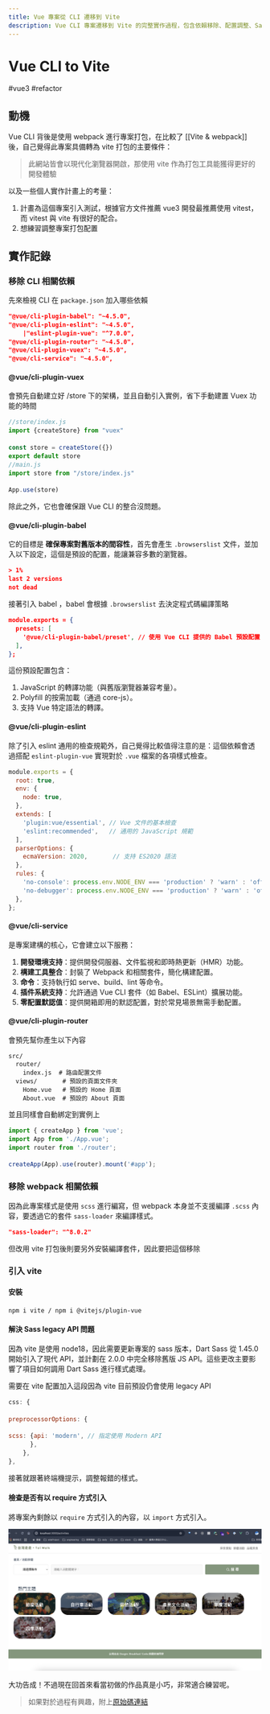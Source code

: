 ```yaml
---
title: Vue 專案從 CLI 遷移到 Vite
description: Vue CLI 專案遷移到 Vite 的完整實作過程，包含依賴移除、配置調整、Sass 兼容性處理以及模組引入方式的更新
---
```


# Vue CLI to Vite


#vue3 #refactor


## 動機

Vue CLI 背後是使用 webpack 進行專案打包，在比較了 [[Vite  & webpack]] 後，自己覺得此專案具備轉為 vite 打包的主要條件：

>此網站皆會以現代化瀏覽器開啟，那使用 vite 作為打包工具能獲得更好的開發體驗

以及一些個人實作計畫上的考量：
1. 計畫為這個專案引入測試，根據官方文件推薦 vue3 開發最推薦使用 vitest，而 vitest 與 vite 有很好的配合。
2. 想練習調整專案打包配置

## 實作記錄

### 移除 CLI 相關依賴

先來檢視 CLI 在 `package.json` 加入哪些依賴

```json
"@vue/cli-plugin-babel": "~4.5.0",
"@vue/cli-plugin-eslint": "~4.5.0",
	|"eslint-plugin-vue": "^7.0.0",
"@vue/cli-plugin-router": "~4.5.0",
"@vue/cli-plugin-vuex": "~4.5.0",
"@vue/cli-service": "~4.5.0",
```
#### @vue/cli-plugin-vuex
會預先自動建立好 /store 下的架構，並且自動引入實例，省下手動建置 Vuex 功能的時間
```js
//store/index.js
import {createStore} from "vuex"

const store = createStore({})
export default store
//main.js
import store from "/store/index.js"

App.use(store)
```

除此之外，它也會確保跟 Vue CLI 的整合沒問題。

#### @vue/cli-plugin-babel
它的目標是 **確保專案對舊版本的間容性**，首先會產生 `.browserslist` 文件，並加入以下設定，這個是預設的配置，能讓兼容多數的瀏覽器。

```json
> 1%
last 2 versions
not dead
```

接著引入 babel ，babel 會根據 `.browserslist` 去決定程式碼編譯策略

```json
module.exports = {
  presets: [
    '@vue/cli-plugin-babel/preset', // 使用 Vue CLI 提供的 Babel 預設配置
  ],
};
```

這份預設配置包含：

1. JavaScript 的轉譯功能（與舊版瀏覽器兼容考量）。
2. Polyfill 的按需加載（通過 core-js）。
3. 支持 Vue 特定語法的轉譯。
#### @vue/cli-plugin-eslint
除了引入 eslint 通用的檢查規範外，自己覺得比較值得注意的是：這個依賴會透過搭配 `eslint-plugin-vue` 實現對於 `.vue` 檔案的各項樣式檢查。

```js
module.exports = {
  root: true,
  env: {
    node: true,
  },
  extends: [
    'plugin:vue/essential', // Vue 文件的基本檢查
    'eslint:recommended',   // 通用的 JavaScript 規範
  ],
  parserOptions: {
    ecmaVersion: 2020,       // 支持 ES2020 語法
  },
  rules: {
    'no-console': process.env.NODE_ENV === 'production' ? 'warn' : 'off',
    'no-debugger': process.env.NODE_ENV === 'production' ? 'warn' : 'off',
  },
};
```
#### @vue/cli-service

是專案建構的核心，它會建立以下服務：
1. **開發環境支持**：提供開發伺服器、文件監視和即時熱更新（HMR）功能。
2. **構建工具整合**：封裝了 Webpack 和相關套件，簡化構建配置。
3. **命令**：支持執行如 serve、build、lint 等命令。
4. **插件系統支持**：允許通過 Vue CLI 套件（如 Babel、ESLint）擴展功能。
5. **零配置默認值**：提供開箱即用的默認配置，對於常見場景無需手動配置。

#### @vue/cli-plugin-router
會預先幫你產生以下內容
```
src/
  router/
    index.js  # 路由配置文件
  views/       # 預設的頁面文件夾
    Home.vue   # 預設的 Home 頁面
    About.vue  # 預設的 About 頁面
```
並且同樣會自動綁定到實例上
```js
import { createApp } from 'vue';
import App from './App.vue';
import router from './router';

createApp(App).use(router).mount('#app');
```

### 移除 webpack 相關依賴
因為此專案樣式是使用 `scss` 進行編寫，但 webpack 本身並不支援編譯 `.scss` 內容，要透過它的套件 `sass-loader` 來編譯樣式。
```json
"sass-loader": "^8.0.2"
```
但改用 vite 打包後則要另外安裝編譯套件，因此要把這個移除


### 引入 vite 

#### 安裝

```shell
npm i vite / npm i @vitejs/plugin-vue
```

#### 解決 Sass legacy API 問題

因為 vite 是使用 node18，因此需要更新專案的 sass 版本，Dart Sass 從 1.45.0 開始引入了現代 API，並計劃在 2.0.0 中完全移除舊版 JS API。這些更改主要影響了項目如何調用 Dart Sass 進行樣式處理。

需要在 vite 配置加入這段因為 vite 目前預設仍會使用 legacy API 

```js
css: {

preprocessorOptions: {

scss: {api: 'modern', // 指定使用 Modern API
	  },
	},
},
```

接著就跟著終端機提示，調整報錯的樣式。

#### 檢查是否有以 require 方式引入

將專案內剩餘以 `require` 方式引入的內容，以 `import` 方式引入。

![](/cli/cli.png)

大功告成！不過現在回首來看當初做的作品真是小巧，非常適合練習呢。

> 如果對於過程有興趣，附上[原始碼連結](https://github.com/southAndy/F2E--week1/commit/810c3c3180109325306b6970efe58ff993f83960)


